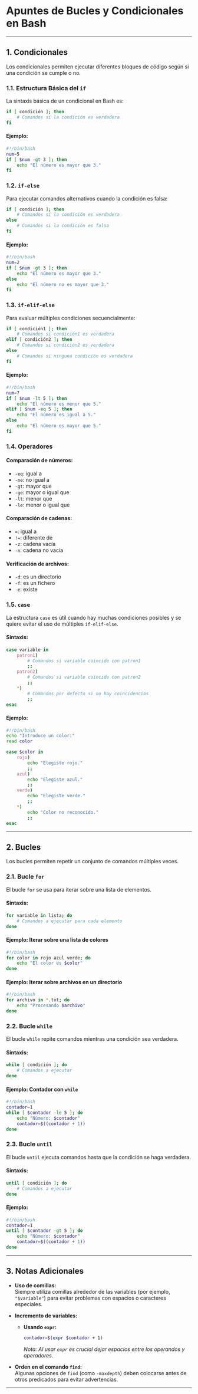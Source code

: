 # Apuntes de Bucles y Condicionales en Bash
---

## 1. Condicionales

Los condicionales permiten ejecutar diferentes bloques de código según si una condición se cumple o no.

### 1.1. Estructura Básica del `if`

La sintaxis básica de un condicional en Bash es:

```bash
if [ condición ]; then
    # Comandos si la condición es verdadera
fi
```

#### Ejemplo:
```bash
#!/bin/bash
num=5
if [ $num -gt 3 ]; then
    echo "El número es mayor que 3."
fi
```

### 1.2. `if-else`

Para ejecutar comandos alternativos cuando la condición es falsa:

```bash
if [ condición ]; then
    # Comandos si la condición es verdadera
else
    # Comandos si la condición es falsa
fi
```

#### Ejemplo:
```bash
#!/bin/bash
num=2
if [ $num -gt 3 ]; then
    echo "El número es mayor que 3."
else
    echo "El número no es mayor que 3."
fi
```

### 1.3. `if-elif-else`

Para evaluar múltiples condiciones secuencialmente:

```bash
if [ condición1 ]; then
    # Comandos si condición1 es verdadera
elif [ condición2 ]; then
    # Comandos si condición2 es verdadera
else
    # Comandos si ninguna condición es verdadera
fi
```

#### Ejemplo:
```bash
#!/bin/bash
num=7
if [ $num -lt 5 ]; then
    echo "El número es menor que 5."
elif [ $num -eq 5 ]; then
    echo "El número es igual a 5."
else
    echo "El número es mayor que 5."
fi
```

### 1.4. Operadores

#### Comparación de números:
- `-eq`: igual a
- `-ne`: no igual a
- `-gt`: mayor que
- `-ge`: mayor o igual que
- `-lt`: menor que
- `-le`: menor o igual que

#### Comparación de cadenas:
- `=`: igual a
- `!=`: diferente de
- `-z`: cadena vacía
- `-n`: cadena no vacía

#### Verificación de archivos:
- `-d`: es un directorio
- `-f`: es un fichero
- `-e`: existe

### 1.5. `case`

La estructura `case` es útil cuando hay muchas condiciones posibles y se quiere evitar el uso de múltiples `if-elif-else`.

#### Sintaxis:
```bash
case variable in
    patron1)
        # Comandos si variable coincide con patron1
        ;;
    patron2)
        # Comandos si variable coincide con patron2
        ;;
    *)
        # Comandos por defecto si no hay coincidencias
        ;;
esac
```

#### Ejemplo:
```bash
#!/bin/bash
echo "Introduce un color:"
read color

case $color in
    rojo)
        echo "Elegiste rojo."
        ;;
    azul)
        echo "Elegiste azul."
        ;;
    verde)
        echo "Elegiste verde."
        ;;
    *)
        echo "Color no reconocido."
        ;;
esac
```

---

## 2. Bucles

Los bucles permiten repetir un conjunto de comandos múltiples veces.

### 2.1. Bucle `for`

El bucle `for` se usa para iterar sobre una lista de elementos.

#### Sintaxis:
```bash
for variable in lista; do
    # Comandos a ejecutar para cada elemento
done
```

#### Ejemplo: Iterar sobre una lista de colores
```bash
#!/bin/bash
for color in rojo azul verde; do
    echo "El color es $color"
done
```

#### Ejemplo: Iterar sobre archivos en un directorio
```bash
#!/bin/bash
for archivo in *.txt; do
    echo "Procesando $archivo"
done
```

### 2.2. Bucle `while`

El bucle `while` repite comandos mientras una condición sea verdadera.

#### Sintaxis:
```bash
while [ condición ]; do
    # Comandos a ejecutar
done
```

#### Ejemplo: Contador con `while`
```bash
#!/bin/bash
contador=1
while [ $contador -le 5 ]; do
    echo "Número: $contador"
    contador=$((contador + 1))
done
```

### 2.3. Bucle `until`

El bucle `until` ejecuta comandos hasta que la condición se haga verdadera.

#### Sintaxis:
```bash
until [ condición ]; do
    # Comandos a ejecutar
done
```

#### Ejemplo:
```bash
#!/bin/bash
contador=1
until [ $contador -gt 5 ]; do
    echo "Número: $contador"
    contador=$((contador + 1))
done
```

---

## 3. Notas Adicionales

- **Uso de comillas:**  
  Siempre utiliza comillas alrededor de las variables (por ejemplo, `"$variable"`) para evitar problemas con espacios o caracteres especiales.

- **Incremento de variables:**  

  - **Usando `expr`:**  
    ```bash
    contador=$(expr $contador + 1)
    ```  
    *Nota: Al usar `expr` es crucial dejar espacios entre los operandos y operadores.*

- **Orden en el comando `find`:**  
  Algunas opciones de `find` (como `-maxdepth`) deben colocarse antes de otros predicados para evitar advertencias.

---

